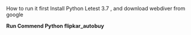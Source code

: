 How to run it
first Install Python Letest 3.7
, and download webdiver from google

<b>Run Commend<b>
  Python flipkar_autobuy
